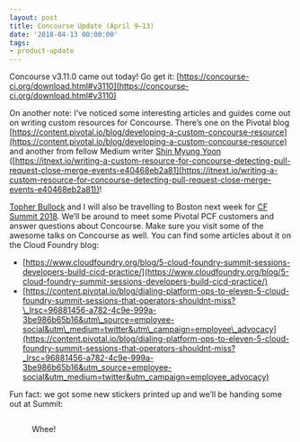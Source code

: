 ```yaml
---
layout: post
title: Concourse Update (April 9–13)
date: '2018-04-13 00:00:00'
tags:
- product-update
---
```


Concourse v3.11.0 came out today! Go get it: [https://concourse-ci.org/download.html#v3110](https://concourse-ci.org/download.html#v3110)

On another note: I’ve noticed some interesting articles and guides come out on writing custom resources for Concourse. There’s one on the Pivotal blog [https://content.pivotal.io/blog/developing-a-custom-concourse-resource](https://content.pivotal.io/blog/developing-a-custom-concourse-resource) and another from fellow Medium writer [Shin Myung Yoon](https://medium.com/u/d58b0a9a1e17) ([https://itnext.io/writing-a-custom-resource-for-concourse-detecting-pull-request-close-merge-events-e40468eb2a81](https://itnext.io/writing-a-custom-resource-for-concourse-detecting-pull-request-close-merge-events-e40468eb2a81))!

[Topher Bullock](https://medium.com/u/58876cdc2180) and I will also be travelling to Boston next week for [CF Summit 2018](https://www.cloudfoundry.org/event/nasummit2018/). We’ll be around to meet some Pivotal PCF customers and answer questions about Concourse. Make sure you visit some of the awesome talks on Concourse as well. You can find some articles about it on the Cloud Foundry blog:

- [https://www.cloudfoundry.org/blog/5-cloud-foundry-summit-sessions-developers-build-cicd-practice/](https://www.cloudfoundry.org/blog/5-cloud-foundry-summit-sessions-developers-build-cicd-practice/)
- [https://content.pivotal.io/blog/dialing-platform-ops-to-eleven-5-cloud-foundry-summit-sessions-that-operators-shouldnt-miss?\_lrsc=96881456-a782-4c9e-999a-3be986b65b16&utm\_source=employee-social&utm\_medium=twitter&utm\_campaign=employee\_advocacy](https://content.pivotal.io/blog/dialing-platform-ops-to-eleven-5-cloud-foundry-summit-sessions-that-operators-shouldnt-miss?_lrsc=96881456-a782-4c9e-999a-3be986b65b16&utm_source=employee-social&utm_medium=twitter&utm_campaign=employee_advocacy)

Fun fact: we got some new stickers printed up and we’ll be handing some out at Summit:

<figure class="kg-card kg-image-card"><img src=" __GHOST_URL__ /content/images/downloaded_images/Concourse-Update--April-9-13-/1-cS-JeBD00f0h7vhlpYTE7w.png" class="kg-image" alt loading="lazy"></figure><figure class="kg-card kg-image-card kg-card-hascaption"><img src=" __GHOST_URL__ /content/images/downloaded_images/Concourse-Update--April-9-13-/1-thrSlXnAzYewzqirHjukWA.png" class="kg-image" alt loading="lazy"><figcaption>Whee!</figcaption></figure>